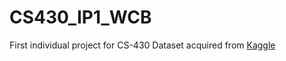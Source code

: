 # CS430\_IP1\_WCB

First individual project for CS-430
Dataset acquired from [Kaggle](https://www.kaggle.com/datasets/adityakadiwal/water-potability)
